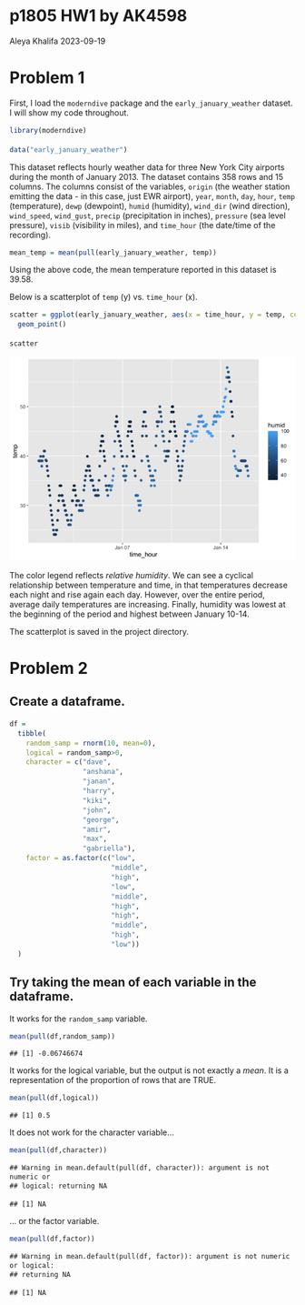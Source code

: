 p1805 HW1 by AK4598
================
Aleya Khalifa
2023-09-19

# Problem 1

First, I load the `moderndive` package and the `early_january_weather`
dataset. I will show my code throughout.

``` r
library(moderndive)

data("early_january_weather")
```

This dataset reflects hourly weather data for three New York City
airports during the month of January 2013. The dataset contains 358 rows
and 15 columns. The columns consist of the variables, `origin` (the
weather station emitting the data - in this case, just EWR airport),
`year`, `month`, `day`, `hour`, `temp` (temperature), `dewp` (dewpoint),
`humid` (humidity), `wind_dir` (wind direction), `wind_speed`,
`wind_gust`, `precip` (precipitation in inches), `pressure` (sea level
pressure), `visib` (visibility in miles), and `time_hour` (the date/time
of the recording).

``` r
mean_temp = mean(pull(early_january_weather, temp))
```

Using the above code, the mean temperature reported in this dataset is
39.58.

Below is a scatterplot of `temp` (y) vs. `time_hour` (x).

``` r
scatter = ggplot(early_january_weather, aes(x = time_hour, y = temp, color = humid)) + 
  geom_point()

scatter
```

![](p8105_hw1_AK4598_files/figure-gfm/unnamed-chunk-3-1.png)<!-- -->

The color legend reflects *relative humidity*. We can see a cyclical
relationship between temperature and time, in that temperatures decrease
each night and rise again each day. However, over the entire period,
average daily temperatures are increasing. Finally, humidity was lowest
at the beginning of the period and highest between January 10-14.

The scatterplot is saved in the project directory.

# Problem 2

## Create a dataframe.

``` r
df = 
  tibble(
    random_samp = rnorm(10, mean=0),
    logical = random_samp>0,
    character = c("dave",
                  "anshana",
                  "janan",
                  "harry",
                  "kiki",
                  "john",
                  "george",
                  "amir",
                  "max",
                  "gabriella"),
    factor = as.factor(c("low",
                         "middle",
                         "high",
                         "low",
                         "middle",
                         "high",
                         "high",
                         "middle",
                         "high",
                         "low"))
  )
```

## Try taking the mean of each variable in the dataframe.

It works for the `random_samp` variable.

``` r
mean(pull(df,random_samp))
```

    ## [1] -0.06746674

It works for the logical variable, but the output is not exactly a
*mean*. It is a representation of the proportion of rows that are TRUE.

``` r
mean(pull(df,logical))
```

    ## [1] 0.5

It does not work for the character variable…

``` r
mean(pull(df,character))
```

    ## Warning in mean.default(pull(df, character)): argument is not numeric or
    ## logical: returning NA

    ## [1] NA

… or the factor variable.

``` r
mean(pull(df,factor))
```

    ## Warning in mean.default(pull(df, factor)): argument is not numeric or logical:
    ## returning NA

    ## [1] NA
